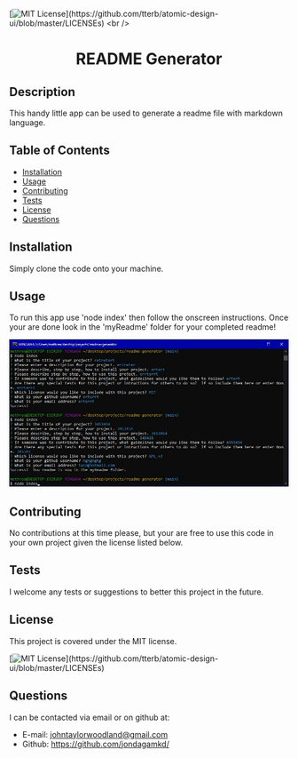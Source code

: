 [![MIT License](https://img.shields.io/apm/l/atomic-design-ui.svg?)](https://github.com/tterb/atomic-design-ui/blob/master/LICENSEs)
<br />
<p align="center">
  <h1 align="center">README Generator</h1>
</p>

## Description 

This handy little app can be used to generate a readme file with markdown language.


## Table of Contents

* [Installation](#installation)
* [Usage](#usage)
* [Contributing](#contributing)
* [Tests](#tests)
* [License](#license)
* [Questions](#questions)


## Installation

Simply clone the code onto your machine.


## Usage 

To run this app use 'node index' then follow the onscreen instructions.  Once your are done look in the 'myReadme' folder for your completed readme!

[![screenshot](./assets/img/readmegen.jpg)](https://github.com/jondagamkd/readme-generator/)


## Contributing

No contributions at this time please, but your are free to use this code in your own project given the license listed below.


## Tests

I welcome any tests or suggestions to better this project in the future.


## License

This project is covered under the MIT license.

[![MIT License](https://img.shields.io/apm/l/atomic-design-ui.svg?)](https://github.com/tterb/atomic-design-ui/blob/master/LICENSEs)


## Questions

I can be contacted via email or on github at:

* E-mail: johntaylorwoodland@gmail.com
* Github: https://github.com/jondagamkd/


